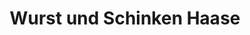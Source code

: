 ---
title: "Wurst und Schinken Haase"
url: /berlin/wurst-und-schinken-haase-wilmersdorfer-strasse/
shop: Metzgerei
---